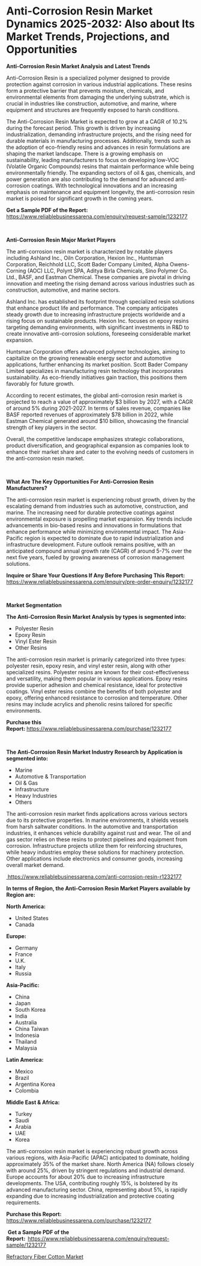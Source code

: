 <p><h1>Anti-Corrosion Resin Market Dynamics 2025-2032: Also about Its Market Trends, Projections, and Opportunities</h1></p><p><strong>Anti-Corrosion Resin Market Analysis and Latest Trends</strong></p>
<p><p>Anti-Corrosion Resin is a specialized polymer designed to provide protection against corrosion in various industrial applications. These resins form a protective barrier that prevents moisture, chemicals, and environmental elements from damaging the underlying substrate, which is crucial in industries like construction, automotive, and marine, where equipment and structures are frequently exposed to harsh conditions. </p><p>The Anti-Corrosion Resin Market is expected to grow at a CAGR of 10.2% during the forecast period. This growth is driven by increasing industrialization, demanding infrastructure projects, and the rising need for durable materials in manufacturing processes. Additionally, trends such as the adoption of eco-friendly resins and advances in resin formulations are shaping the market landscape. There is a growing emphasis on sustainability, leading manufacturers to focus on developing low-VOC (Volatile Organic Compounds) resins that maintain performance while being environmentally friendly. The expanding sectors of oil & gas, chemicals, and power generation are also contributing to the demand for advanced anti-corrosion coatings. With technological innovations and an increasing emphasis on maintenance and equipment longevity, the anti-corrosion resin market is poised for significant growth in the coming years.</p></p>
<p><strong>Get a Sample PDF of the Report:&nbsp;</strong> <a href="https://www.reliablebusinessarena.com/enquiry/request-sample/1232177?utm_campaign=3062&utm_medium=2&utm_source=Github&utm_content=ia&utm_term=03042025&utm_id=anti-corrosion-resin">https://www.reliablebusinessarena.com/enquiry/request-sample/1232177</a></p>
<p>&nbsp;</p>
<p><strong>Anti-Corrosion Resin Major Market Players</strong></p>
<p><p>The anti-corrosion resin market is characterized by notable players including Ashland Inc., Oiln Corporation, Hexion Inc., Huntsman Corporation, Reichhold LLC, Scott Bader Company Limited, Alpha Owens-Corning (AOC) LLC, Polynt SPA, Aditya Birla Chemicals, Sino Polymer Co. Ltd., BASF, and Eastman Chemical. These companies are pivotal in driving innovation and meeting the rising demand across various industries such as construction, automotive, and marine sectors.</p><p>Ashland Inc. has established its footprint through specialized resin solutions that enhance product life and performance. The company anticipates steady growth due to increasing infrastructure projects worldwide and a rising focus on sustainable products. Hexion Inc. focuses on epoxy resins targeting demanding environments, with significant investments in R&D to create innovative anti-corrosion solutions, foreseeing considerable market expansion.</p><p>Huntsman Corporation offers advanced polymer technologies, aiming to capitalize on the growing renewable energy sector and automotive applications, further enhancing its market position. Scott Bader Company Limited specializes in manufacturing resin technology that incorporates sustainability. As eco-friendly initiatives gain traction, this positions them favorably for future growth.</p><p>According to recent estimates, the global anti-corrosion resin market is projected to reach a value of approximately $3 billion by 2027, with a CAGR of around 5% during 2021-2027. In terms of sales revenue, companies like BASF reported revenues of approximately $78 billion in 2022, while Eastman Chemical generated around $10 billion, showcasing the financial strength of key players in the sector.</p><p>Overall, the competitive landscape emphasizes strategic collaborations, product diversification, and geographical expansion as companies look to enhance their market share and cater to the evolving needs of customers in the anti-corrosion resin market.</p></p>
<p>&nbsp;</p>
<p><strong>What Are The Key Opportunities For Anti-Corrosion Resin Manufacturers?</strong></p>
<p><p>The anti-corrosion resin market is experiencing robust growth, driven by the escalating demand from industries such as automotive, construction, and marine. The increasing need for durable protective coatings against environmental exposure is propelling market expansion. Key trends include advancements in bio-based resins and innovations in formulations that enhance performance while minimizing environmental impact. The Asia-Pacific region is expected to dominate due to rapid industrialization and infrastructure development. Future outlook remains positive, with an anticipated compound annual growth rate (CAGR) of around 5-7% over the next five years, fueled by growing awareness of corrosion management solutions.</p></p>
<p><strong>Inquire or Share Your Questions If Any Before Purchasing This Report:</strong> <a href="https://www.reliablebusinessarena.com/enquiry/pre-order-enquiry/1232177?utm_campaign=3062&utm_medium=2&utm_source=Github&utm_content=ia&utm_term=03042025&utm_id=anti-corrosion-resin">https://www.reliablebusinessarena.com/enquiry/pre-order-enquiry/1232177</a></p>
<p>&nbsp;</p>
<p><strong>Market Segmentation</strong></p>
<p><strong>The Anti-Corrosion Resin Market Analysis by types is segmented into:</strong></p>
<p><ul><li>Polyester Resin</li><li>Epoxy Resin</li><li>Vinyl Ester Resin</li><li>Other Resins</li></ul></p>
<p><p>The anti-corrosion resin market is primarily categorized into three types: polyester resin, epoxy resin, and vinyl ester resin, along with other specialized resins. Polyester resins are known for their cost-effectiveness and versatility, making them popular in various applications. Epoxy resins provide superior adhesion and chemical resistance, ideal for protective coatings. Vinyl ester resins combine the benefits of both polyester and epoxy, offering enhanced resistance to corrosion and temperature. Other resins may include acrylics and phenolic resins tailored for specific environments.</p></p>
<p><strong>Purchase this Report:&nbsp;</strong><a href="https://www.reliablebusinessarena.com/purchase/1232177?utm_campaign=3062&utm_medium=2&utm_source=Github&utm_content=ia&utm_term=03042025&utm_id=anti-corrosion-resin">https://www.reliablebusinessarena.com/purchase/1232177</a></p>
<p>&nbsp;</p>
<p><strong>The Anti-Corrosion Resin Market Industry Research by Application is segmented into:</strong></p>
<p><ul><li>Marine</li><li>Automotive & Transportation</li><li>Oil & Gas</li><li>Infrastructure</li><li>Heavy Industries</li><li>Others</li></ul></p>
<p><p>The anti-corrosion resin market finds applications across various sectors due to its protective properties. In marine environments, it shields vessels from harsh saltwater conditions. In the automotive and transportation industries, it enhances vehicle durability against rust and wear. The oil and gas sector relies on these resins to protect pipelines and equipment from corrosion. Infrastructure projects utilize them for reinforcing structures, while heavy industries employ these solutions for machinery protection. Other applications include electronics and consumer goods, increasing overall market demand.</p></p>
<p><a href="https://www.reliablebusinessarena.com/anti-corrosion-resin-r1232177?utm_campaign=3062&utm_medium=2&utm_source=Github&utm_content=ia&utm_term=03042025&utm_id=anti-corrosion-resin">&nbsp;https://www.reliablebusinessarena.com/anti-corrosion-resin-r1232177</a></p>
<p><strong>In terms of Region, the Anti-Corrosion Resin Market Players available by Region are:</strong></p>
<p>
    <p> <strong> North America: </strong>
        <ul>
            <li>United States</li>
            <li>Canada</li>
        </ul>
        </p> 
    <p> <strong> Europe: </strong>
        <ul>
            <li>Germany</li>
            <li>France</li>
            <li>U.K.</li>
            <li>Italy</li>
            <li>Russia</li>
        </ul>
        </p> 
    <p> <strong> Asia-Pacific: </strong>
        <ul>
            <li>China</li>
            <li>Japan</li>
            <li>South Korea</li>
            <li>India</li>
            <li>Australia</li>
            <li>China Taiwan</li>
            <li>Indonesia</li>
            <li>Thailand</li>
            <li>Malaysia</li>
        </ul>
        </p> 
    <p> <strong> Latin America: </strong>
        <ul>
            <li>Mexico</li>
            <li>Brazil</li>
            <li>Argentina Korea</li>
            <li>Colombia</li>
        </ul>
        </p> 
    <p> <strong> Middle East & Africa: </strong>
        <ul>
            <li>Turkey</li>
            <li>Saudi</li>
            <li>Arabia</li>
            <li>UAE</li>
            <li>Korea</li>
        </ul>
    </p>
    </p>
<p><p>The anti-corrosion resin market is experiencing robust growth across various regions, with Asia-Pacific (APAC) anticipated to dominate, holding approximately 35% of the market share. North America (NA) follows closely with around 25%, driven by stringent regulations and industrial demand. Europe accounts for about 20% due to increasing infrastructure developments. The USA, contributing roughly 15%, is bolstered by its advanced manufacturing sector. China, representing about 5%, is rapidly expanding due to increasing industrialization and protective coating requirements.</p></p>
<p><strong>Purchase this Report: </strong><a href="https://www.reliablebusinessarena.com/purchase/1232177?utm_campaign=3062&utm_medium=2&utm_source=Github&utm_content=ia&utm_term=03042025&utm_id=anti-corrosion-resin">https://www.reliablebusinessarena.com/purchase/1232177</a></p>
<p>&nbsp;<strong>Get a Sample PDF of the Report:&nbsp;&nbsp;</strong><a href="https://www.reliablebusinessarena.com/enquiry/request-sample/1232177?utm_campaign=3062&utm_medium=2&utm_source=Github&utm_content=ia&utm_term=03042025&utm_id=anti-corrosion-resin">https://www.reliablebusinessarena.com/enquiry/request-sample/1232177</a></p>
<p><strong></strong></p>
<p><p><a href="https://github.com/xtysizov/Market-Research-Report-List-1/blob/main/refractory-fiber-cotton-market.md?utm_campaign=3062&utm_medium=2&utm_source=Github&utm_content=ia&utm_term=03042025&utm_id=anti-corrosion-resin">Refractory Fiber Cotton Market</a></p></p>